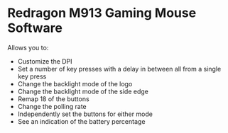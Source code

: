# Redragon M913 Gaming Mouse Software

Allows you to:

- Customize the DPI
- Set a number of key presses with a delay in between all from a single key press
- Change the backlight mode of the logo
- Change the backlight mode of the side edge
- Remap 18 of the buttons
- Change the polling rate
- Independently set the buttons for either mode
- See an indication of the battery percentage
